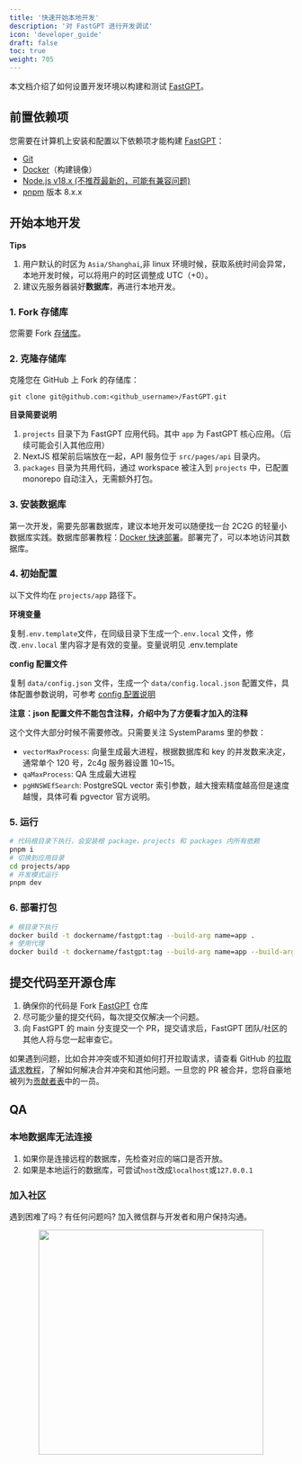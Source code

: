 ```yaml
---
title: '快速开始本地开发'
description: '对 FastGPT 进行开发调试'
icon: 'developer_guide'
draft: false
toc: true
weight: 705
---
```


本文档介绍了如何设置开发环境以构建和测试 [FastGPT](https://fastgpt.run)。


## 前置依赖项

您需要在计算机上安装和配置以下依赖项才能构建 [FastGPT](https://fastgpt.run)：

- [Git](http://git-scm.com/)
- [Docker](https://www.docker.com/)（构建镜像）
- [Node.js v18.x (不推荐最新的，可能有兼容问题)](http://nodejs.org)
- [pnpm](https://pnpm.io/) 版本 8.x.x 

## 开始本地开发

**Tips**

1. 用户默认的时区为 `Asia/Shanghai`,非 linux 环境时候，获取系统时间会异常，本地开发时候，可以将用户的时区调整成 UTC（+0）。
2. 建议先服务器装好**数据库**，再进行本地开发。

### 1. Fork 存储库

您需要 Fork [存储库](https://github.com/labring/FastGPT)。

### 2. 克隆存储库

克隆您在 GitHub 上 Fork 的存储库：

```
git clone git@github.com:<github_username>/FastGPT.git
```

**目录简要说明**

1. `projects` 目录下为 FastGPT 应用代码。其中 `app` 为 FastGPT 核心应用。（后续可能会引入其他应用）
2. NextJS 框架前后端放在一起，API 服务位于 `src/pages/api` 目录内。
3. `packages` 目录为共用代码，通过 workspace 被注入到 `projects` 中，已配置 monorepo 自动注入，无需额外打包。

### 3. 安装数据库

第一次开发，需要先部署数据库，建议本地开发可以随便找一台 2C2G 的轻量小数据库实践。数据库部署教程：[Docker 快速部署](/docs/development/docker/)。部署完了，可以本地访问其数据库。

### 4. 初始配置

以下文件均在 `projects/app` 路径下。

**环境变量**

复制`.env.template`文件，在同级目录下生成一个`.env.local` 文件，修改`.env.local` 里内容才是有效的变量。变量说明见 .env.template

**config 配置文件**

复制 `data/config.json` 文件，生成一个 `data/config.local.json` 配置文件，具体配置参数说明，可参考 [config 配置说明](/docs/development/configuration)

**注意：json 配置文件不能包含注释，介绍中为了方便看才加入的注释**

这个文件大部分时候不需要修改。只需要关注 SystemParams 里的参数：

- `vectorMaxProcess`: 向量生成最大进程，根据数据库和 key 的并发数来决定，通常单个 120 号，2c4g 服务器设置 10~15。
- `qaMaxProcess`: QA 生成最大进程
- `pgHNSWEfSearch`: PostgreSQL vector 索引参数，越大搜索精度越高但是速度越慢，具体可看 pgvector 官方说明。

### 5. 运行

```bash
# 代码根目录下执行，会安装根 package、projects 和 packages 内所有依赖
pnpm i
# 切换到应用目录
cd projects/app 
# 开发模式运行
pnpm dev
```

### 6. 部署打包

```bash
# 根目录下执行
docker build -t dockername/fastgpt:tag --build-arg name=app .
# 使用代理
docker build -t dockername/fastgpt:tag --build-arg name=app --build-arg proxy=taobao .
```

## 提交代码至开源仓库

1. 确保你的代码是 Fork [FastGPT](https://github.com/labring/FastGPT) 仓库
2. 尽可能少量的提交代码，每次提交仅解决一个问题。
3. 向 FastGPT 的 main 分支提交一个 PR，提交请求后，FastGPT 团队/社区的其他人将与您一起审查它。

如果遇到问题，比如合并冲突或不知道如何打开拉取请求，请查看 GitHub 的[拉取请求教程](https://docs.github.com/en/pull-requests/collaborating-with-pull-requests)，了解如何解决合并冲突和其他问题。一旦您的 PR 被合并，您将自豪地被列为[贡献者表](https://github.com/labring/FastGPT/graphs/contributors)中的一员。



## QA

### 本地数据库无法连接

1. 如果你是连接远程的数据库，先检查对应的端口是否开放。
2. 如果是本地运行的数据库，可尝试`host`改成`localhost`或`127.0.0.1`

### 加入社区

遇到困难了吗？有任何问题吗? 加入微信群与开发者和用户保持沟通。

<center><image width="400px" src="https://oss.laf.run/htr4n1-images/fastgpt-qr-code.jpg" /></center>
